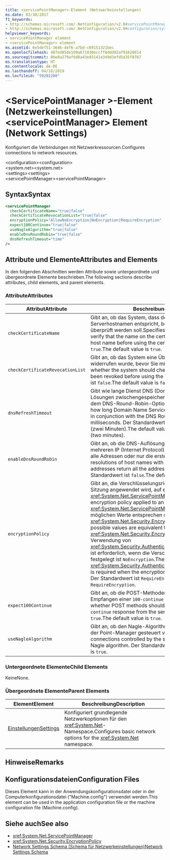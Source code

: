```yaml
---
title: <servicePointManager>-Element (Netzwerkeinstellungen)
ms.date: 03/30/2017
f1_keywords:
- http://schemas.microsoft.com/.NetConfiguration/v2.0#servicePointManager
- http://schemas.microsoft.com/.NetConfiguration/v2.0#configuration/system.net/settings/servicePointManager
helpviewer_keywords:
- servicePointManager element
- <servicePointManager> element
ms.assetid: 6e5def51-3646-4ef6-a7bd-c69151321bec
ms.openlocfilehash: 407ed85de109a671030eccff8ddd92af91628014
ms.sourcegitcommit: 0be8a279af6d8a43e03141e349d3efd5d35f8767
ms.translationtype: HT
ms.contentlocale: de-DE
ms.lasthandoff: 04/18/2019
ms.locfileid: "59202208"
---
```

# <a name="servicepointmanager-element-network-settings"></a><span data-ttu-id="39e2b-102">\<ServicePointManager >-Element (Netzwerkeinstellungen)</span><span class="sxs-lookup"><span data-stu-id="39e2b-102">\<servicePointManager> Element (Network Settings)</span></span>
<span data-ttu-id="39e2b-103">Konfiguriert die Verbindungen mit Netzwerkressourcen.</span><span class="sxs-lookup"><span data-stu-id="39e2b-103">Configures connections to network resources.</span></span>  
  
 <span data-ttu-id="39e2b-104">\<configuration></span><span class="sxs-lookup"><span data-stu-id="39e2b-104">\<configuration></span></span>  
<span data-ttu-id="39e2b-105">\<system.net></span><span class="sxs-lookup"><span data-stu-id="39e2b-105">\<system.net></span></span>  
<span data-ttu-id="39e2b-106">\<settings></span><span class="sxs-lookup"><span data-stu-id="39e2b-106">\<settings></span></span>  
<span data-ttu-id="39e2b-107">\<servicePointManager></span><span class="sxs-lookup"><span data-stu-id="39e2b-107">\<servicePointManager></span></span>  
  
## <a name="syntax"></a><span data-ttu-id="39e2b-108">Syntax</span><span class="sxs-lookup"><span data-stu-id="39e2b-108">Syntax</span></span>  
  
```xml  
<servicePointManager  
  checkCertificateName="true|false"  
  checkCertificateRevocationList="true|false"  
  encryptionPolicy="AllowNoEncryption|NoEncryption|RequireEncryption"  
  expect100Continue="true|false"  
  useNagleAlgorithm="true|false"  
  enableDnsRoundRobin="true|false"  
  dnsRefreshTimeout="time"  
/>  
```  
  
## <a name="attributes-and-elements"></a><span data-ttu-id="39e2b-109">Attribute und Elemente</span><span class="sxs-lookup"><span data-stu-id="39e2b-109">Attributes and Elements</span></span>  
 <span data-ttu-id="39e2b-110">In den folgenden Abschnitten werden Attribute sowie untergeordnete und übergeordnete Elemente beschrieben.</span><span class="sxs-lookup"><span data-stu-id="39e2b-110">The following sections describe attributes, child elements, and parent elements.</span></span>  
  
### <a name="attributes"></a><span data-ttu-id="39e2b-111">Attribute</span><span class="sxs-lookup"><span data-stu-id="39e2b-111">Attributes</span></span>  
  
|<span data-ttu-id="39e2b-112">**Attribut**</span><span class="sxs-lookup"><span data-stu-id="39e2b-112">**Attribute**</span></span>|<span data-ttu-id="39e2b-113">**Beschreibung**</span><span class="sxs-lookup"><span data-stu-id="39e2b-113">**Description**</span></span>|  
|-------------------|---------------------|  
|`checkCertificateName`|<span data-ttu-id="39e2b-114">Gibt an, ob das System, dass der Name des Zertifikats den Serverhostnamen entspricht, bevor Sie mithilfe des Zertifikats überprüft werden soll.</span><span class="sxs-lookup"><span data-stu-id="39e2b-114">Specifies whether the system should verify that the name on the certificate matches the server host name before using the certificate.</span></span> <span data-ttu-id="39e2b-115">Der Standardwert ist `true`.</span><span class="sxs-lookup"><span data-stu-id="39e2b-115">The default value is `true`.</span></span>|  
|`checkCertificateRevocationList`|<span data-ttu-id="39e2b-116">Gibt an, ob das System eine Überprüfung, ob das Zertifikat widerrufen wurde, bevor Sie mit dem Zertifikat.</span><span class="sxs-lookup"><span data-stu-id="39e2b-116">Specifies whether the system should check whether the certificate has been revoked before using the certificate.</span></span> <span data-ttu-id="39e2b-117">Der Standardwert ist `false`.</span><span class="sxs-lookup"><span data-stu-id="39e2b-117">The default value is `false`.</span></span>|  
|`dnsRefreshTimeout`|<span data-ttu-id="39e2b-118">Gibt wie lange Dienst DNS (Domain Name), dass Sie Lösungen zwischengespeichert werden in Verbindung mit dem DNS-Round-Robin-Option in Millisekunden an.</span><span class="sxs-lookup"><span data-stu-id="39e2b-118">Specifies how long Domain Name Service (DNS) resolutions are cached in conjunction with the DNS Round Robin option, in milliseconds.</span></span> <span data-ttu-id="39e2b-119">Der Standardwert ist 120.000 Millisekunden (zwei Minuten).</span><span class="sxs-lookup"><span data-stu-id="39e2b-119">The default value is 120,000 milliseconds (two minutes).</span></span>|  
|`enableDnsRoundRobin`|<span data-ttu-id="39e2b-120">Gibt an, ob die DNS-Auflösungen des Hosts Namen mit mehreren IP (Internet Protocol)-Adressen zurückgegeben, alle Adressen oder nur die erste.</span><span class="sxs-lookup"><span data-stu-id="39e2b-120">Specifies whether DNS resolutions of host names with multiple Internet Protocol (IP) addresses return all the addresses, or just the first one.</span></span> <span data-ttu-id="39e2b-121">Der Standardwert ist `false`.</span><span class="sxs-lookup"><span data-stu-id="39e2b-121">The default value is `false`.</span></span>|  
|`encryptionPolicy`|<span data-ttu-id="39e2b-122">Gibt an, die Verschlüsselungsrichtlinie auf eine SSL/TLS-Sitzung angewendet wird, auf eine <xref:System.Net.ServicePointManager> Instanz.</span><span class="sxs-lookup"><span data-stu-id="39e2b-122">Specifies the encryption policy applied to an SSL/TLS session on a <xref:System.Net.ServicePointManager> instance.</span></span> <span data-ttu-id="39e2b-123">Die möglichen Werte entsprechen den Werten für die <xref:System.Net.Security.EncryptionPolicy> Enumeration.</span><span class="sxs-lookup"><span data-stu-id="39e2b-123">The possible values are equivalent to the values for the <xref:System.Net.Security.EncryptionPolicy> enumeration.</span></span> <span data-ttu-id="39e2b-124">Die Verwendung von <xref:System.Security.Authentication.CipherAlgorithmType.Null> ist erforderlich, wenn die Verschlüsselungsrichtlinie, um festgelegt ist `NoEncryption`.</span><span class="sxs-lookup"><span data-stu-id="39e2b-124">The use of <xref:System.Security.Authentication.CipherAlgorithmType.Null> is required when the encryption policy is set to `NoEncryption`.</span></span> <span data-ttu-id="39e2b-125">Der Standardwert ist `RequireEncryption`.</span><span class="sxs-lookup"><span data-stu-id="39e2b-125">The default value is `RequireEncryption`.</span></span>|  
|`expect100Continue`|<span data-ttu-id="39e2b-126">Gibt an, ob die POST-Methoden erwarten soll zum Empfangen einer `100-continue` Antwort vom Server.</span><span class="sxs-lookup"><span data-stu-id="39e2b-126">Specifies whether POST methods should expect to receive a `100-continue` response from the server.</span></span> <span data-ttu-id="39e2b-127">Der Standardwert ist `true`.</span><span class="sxs-lookup"><span data-stu-id="39e2b-127">The default value is `true`.</span></span>|  
|`useNagleAlgorithm`|<span data-ttu-id="39e2b-128">Gibt an, ob den Nagle-Algorithmus, Verbindungen, die von der Point-Manager gesteuert verwenden.</span><span class="sxs-lookup"><span data-stu-id="39e2b-128">Specifies whether connections controlled by the service point manager use the Nagle algorithm.</span></span> <span data-ttu-id="39e2b-129">Der Standardwert ist `true`.</span><span class="sxs-lookup"><span data-stu-id="39e2b-129">The default value is `true`.</span></span>|  
  
### <a name="child-elements"></a><span data-ttu-id="39e2b-130">Untergeordnete Elemente</span><span class="sxs-lookup"><span data-stu-id="39e2b-130">Child Elements</span></span>  
 <span data-ttu-id="39e2b-131">Keine</span><span class="sxs-lookup"><span data-stu-id="39e2b-131">None.</span></span>  
  
### <a name="parent-elements"></a><span data-ttu-id="39e2b-132">Übergeordnete Elemente</span><span class="sxs-lookup"><span data-stu-id="39e2b-132">Parent Elements</span></span>  
  
|<span data-ttu-id="39e2b-133">**Element**</span><span class="sxs-lookup"><span data-stu-id="39e2b-133">**Element**</span></span>|<span data-ttu-id="39e2b-134">**Beschreibung**</span><span class="sxs-lookup"><span data-stu-id="39e2b-134">**Description**</span></span>|  
|-----------------|---------------------|  
|[<span data-ttu-id="39e2b-135">Einstellungen</span><span class="sxs-lookup"><span data-stu-id="39e2b-135">Settings</span></span>](../../../../../docs/framework/configure-apps/file-schema/network/settings-element-network-settings.md)|<span data-ttu-id="39e2b-136">Konfiguriert grundlegende Netzwerkoptionen für den <xref:System.Net>-Namespace.</span><span class="sxs-lookup"><span data-stu-id="39e2b-136">Configures basic network options for the <xref:System.Net> namespace.</span></span>|  
  
## <a name="remarks"></a><span data-ttu-id="39e2b-137">Hinweise</span><span class="sxs-lookup"><span data-stu-id="39e2b-137">Remarks</span></span>  
  
## <a name="configuration-files"></a><span data-ttu-id="39e2b-138">Konfigurationsdateien</span><span class="sxs-lookup"><span data-stu-id="39e2b-138">Configuration Files</span></span>  
 <span data-ttu-id="39e2b-139">Dieses Element kann in der Anwendungskonfigurationsdatei oder in der Computerkonfigurationsdatei ("Machine.config") verwendet werden.</span><span class="sxs-lookup"><span data-stu-id="39e2b-139">This element can be used in the application configuration file or the machine configuration file (Machine.config).</span></span>  
  
## <a name="see-also"></a><span data-ttu-id="39e2b-140">Siehe auch</span><span class="sxs-lookup"><span data-stu-id="39e2b-140">See also</span></span>

- <xref:System.Net.ServicePointManager>
- <xref:System.Net.Security.EncryptionPolicy>
- [<span data-ttu-id="39e2b-141">Network Settings Schema (Schema für Netzwerkeinstellungen)</span><span class="sxs-lookup"><span data-stu-id="39e2b-141">Network Settings Schema</span></span>](../../../../../docs/framework/configure-apps/file-schema/network/index.md)
